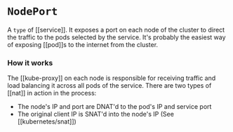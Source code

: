 # `NodePort`
A `type` of [[service]]. It exposes a port on each node of the cluster to direct the traffic to the pods selected by the service. It's probably the easiest way of exposing [[pod]]s to the internet from the cluster.

### How it works
The [[kube-proxy]] on each node is responsible for receiving traffic and load balancing it across all pods of the service. There are two types of [[nat]] in action in the process:

* The node's IP and port are DNAT'd to the pod's IP and service port
* The original client IP is SNAT'd into the node's IP (See [[kubernetes/snat]])
